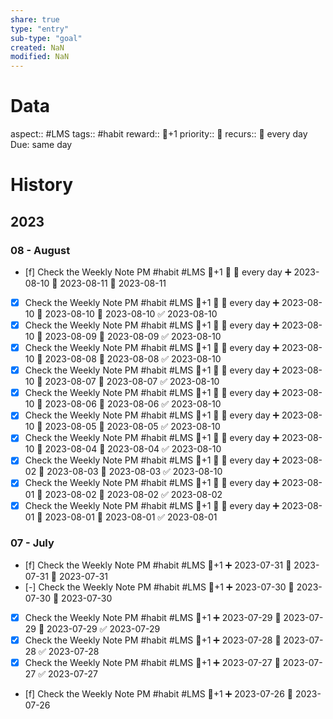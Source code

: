 ```yaml
---
share: true
type: "entry"
sub-type: "goal"
created: NaN 
modified: NaN
---
```

# Data
aspect:: #LMS
tags:: #habit
reward:: 🥄+1
priority:: 🔺
recurs:: 🔁 every day
Due: same day
# History
## 2023
### 08 - August
- [f] Check the Weekly Note PM #habit #LMS 🥄+1 🔺 🔁 every day ➕ 2023-08-10 🛫 2023-08-11 📅 2023-08-11
- [x] Check the Weekly Note PM #habit #LMS 🥄+1 🔺 🔁 every day ➕ 2023-08-10 🛫 2023-08-10 📅 2023-08-10 ✅ 2023-08-10
- [x] Check the Weekly Note PM #habit #LMS 🥄+1 🔺 🔁 every day ➕ 2023-08-10 🛫 2023-08-09 📅 2023-08-09 ✅ 2023-08-10
- [x] Check the Weekly Note PM #habit #LMS 🥄+1 🔺 🔁 every day ➕ 2023-08-10 🛫 2023-08-08 📅 2023-08-08 ✅ 2023-08-10
- [x] Check the Weekly Note PM #habit #LMS 🥄+1 🔺 🔁 every day ➕ 2023-08-10 🛫 2023-08-07 📅 2023-08-07 ✅ 2023-08-10
- [x] Check the Weekly Note PM #habit #LMS 🥄+1 🔺 🔁 every day ➕ 2023-08-10 🛫 2023-08-06 📅 2023-08-06 ✅ 2023-08-10
- [x] Check the Weekly Note PM #habit #LMS 🥄+1 🔺 🔁 every day ➕ 2023-08-10 🛫 2023-08-05 📅 2023-08-05 ✅ 2023-08-10
- [x] Check the Weekly Note PM #habit #LMS 🥄+1 🔺 🔁 every day ➕ 2023-08-10 🛫 2023-08-04 📅 2023-08-04 ✅ 2023-08-10
- [x] Check the Weekly Note PM #habit #LMS 🥄+1 🔺 🔁 every day ➕ 2023-08-02 🛫 2023-08-03 📅 2023-08-03 ✅ 2023-08-10
- [x] Check the Weekly Note PM #habit #LMS 🥄+1 🔺 🔁 every day ➕ 2023-08-01 🛫 2023-08-02 📅 2023-08-02 ✅ 2023-08-02
- [x] Check the Weekly Note PM #habit #LMS 🥄+1 🔺 🔁 every day ➕ 2023-08-01 🛫 2023-08-01 📅 2023-08-01 ✅ 2023-08-01
### 07 - July
- [f] Check the Weekly Note PM #habit #LMS 🥄+1 ➕ 2023-07-31 🛫 2023-07-31 📅 2023-07-31
- [-] Check the Weekly Note PM #habit #LMS 🥄+1 ➕ 2023-07-30 🛫 2023-07-30 📅 2023-07-30
- [x] Check the Weekly Note PM #habit #LMS 🥄+1 ➕ 2023-07-29 🛫 2023-07-29 📅 2023-07-29 ✅ 2023-07-29
- [x] Check the Weekly Note PM #habit #LMS 🥄+1 ➕ 2023-07-28 📅 2023-07-28 ✅ 2023-07-28
- [x] Check the Weekly Note PM #habit #LMS 🥄+1 ➕ 2023-07-27 📅 2023-07-27 ✅ 2023-07-27
- [f] Check the Weekly Note PM #habit #LMS 🥄+1 ➕ 2023-07-26 📅 2023-07-26





